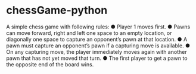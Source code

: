 # chessGame-python
A simple chess game with following rules:
● Player 1 moves first. 
● Pawns can move forward, right and left one space to an empty location, or diagonally one space to capture an opponent’s pawn at that location. 
● A pawn must capture an opponent’s pawn if a capturing move is available. 
● On any capturing move, the player immediately moves again with another pawn that has not yet moved that turn. 
● The first player to get a pawn to the opposite end of the board wins.

